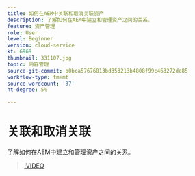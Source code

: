 ```yaml
---
title: 如何在AEM中关联和取消关联资产
description: 了解如何在AEM中建立和管理资产之间的关系。
feature: 资产管理
role: User
level: Beginner
version: cloud-service
kt: 6969
thumbnail: 331107.jpg
topic: 内容管理
source-git-commit: b0bca57676813bd353213b4808f99c463272de85
workflow-type: tm+mt
source-wordcount: '37'
ht-degree: 5%

---
```



# 关联和取消关联

了解如何在AEM中建立和管理资产之间的关系。

>[!VIDEO](https://video.tv.adobe.com/v/331107/?quality=12&learn=on&hidetitle=true)